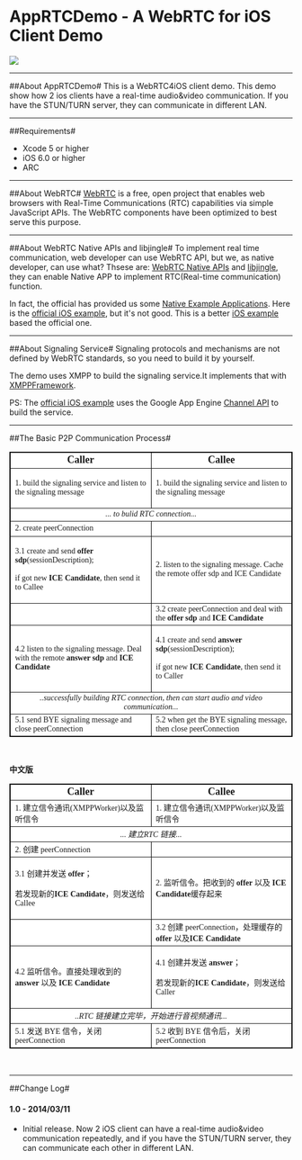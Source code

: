 AppRTCDemo - A WebRTC for iOS Client Demo
=================================
![](AppRTCDemo.gif)

---
##About AppRTCDemo#
This is a WebRTC4iOS client demo. This demo show how 2 ios clients have a real-time audio&video communication. If you have the STUN/TURN server, they can communicate in different LAN.

---
##Requirements#
* Xcode 5 or higher
* iOS 6.0 or higher
* ARC

---
##About WebRTC#
[WebRTC](http://www.webrtc.org/home) is a free, open project that enables web browsers with Real-Time Communications (RTC) capabilities via simple JavaScript APIs. The WebRTC components have been optimized to best serve this purpose. 

---
##About WebRTC Native APIs and libjingle#
To implement real time communication, web developer can use WebRTC API, but we, as native developer, can use what? Thsese are: [WebRTC Native APIs](http://www.webrtc.org/reference/native-apis) and [libjingle](https://code.google.com/p/libjingle/source/browse/#svn%2Ftrunk%2Ftalk%2Fapp%2Fwebrtc), they can enable Native APP to implement RTC(Real-time communication) function.

In fact, the official has provided us some [Native Example Applications](https://code.google.com/p/webrtc/source/browse/#svn%2Ftrunk%2Ftalk%2Fexamples). Here is the [official iOS example](https://code.google.com/p/webrtc/source/browse/#svn%2Ftrunk%2Ftalk%2Fexamples%2Fios%2FAppRTCDemo%253Fstate%253Dclosed), but it's not good. This is a better [iOS example](https://github.com/gandg/webrtc-ios "gandg/webrtc-ios") based the official one.

---	
##About Signaling Service#
Signaling protocols and mechanisms are not defined by WebRTC standards, so you need to build it by yourself.

The demo uses XMPP to build the signaling service.It implements that with [XMPPFramework](https://github.com/robbiehanson/XMPPFramework).

PS: The [official iOS example](https://code.google.com/p/webrtc/source/browse/#svn%2Ftrunk%2Ftalk%2Fexamples%2Fios%2FAppRTCDemo%253Fstate%253Dclosed) uses the Google App Engine [Channel API](https://developers.google.com/appengine/docs/python/channel/?csw=1) to build the service.

---
##The Basic P2P Communication Process#
<table width="100%" border="1" bordercolor="#000000" bgcolor="#FFFFFF">
    <tbody>
        <tr>
            <td style="width:50%;text-align:center;">
                <strong><span style="font-size:18px;font-family:&#39;times new roman&#39;;">Caller</span></strong>
            </td>
            <td style="width:50%;text-align:center;">
                <strong><span style="font-size:18px;font-family:&#39;times new roman&#39;;">Callee</span></strong>
            </td>
        </tr>
        <tr>
            <td style="width:50%;">
                <p>
                    <span style="font-family:&#39;times new roman&#39;;font-size:14px;">1. build the signaling service and listen to the signaling message</span><br />
                </p>
            </td>
            <td style="width:50%;">
                <span style="font-family:&#39;times new roman&#39;;font-size:14px;background-color:#ffffff">1. build the signaling service and listen to the signaling message</span><br />
            </td>
        </tr>
        <tr>
            <td style="width:50%;text-align:center;" rowspan="1" colspan="2">
                <em><span style="font-size:14px;font-family:&#39;times new roman&#39;">... to bulid RTC connection...</span><br />
                </em>
            </td>
        </tr>
        <tr>
            <td style="width:50%;">
                <span style="font-family:&#39;times new roman&#39;;font-size:14px;background-color:#ffffff">2. create peerConnection</span><br />
            </td>
            <td style="width:50%;">
                <br />
            </td>
        </tr>
        <tr>
            <td style="width:50%;">
                <p>
                    <span style="font-family:&#39;times new roman&#39;;font-size:14px;background-color:#ffffff">3.1 create and send <strong>offer sdp</strong>(sessionDescription);</span>
                </p>
                <p>
                    <span style="font-family:&#39;times new roman&#39;;font-size:14px;background-color:#ffffff">      if got new  <strong>ICE Candidate</strong>, then send it to Callee</span>
                </p>
            </td>
            <td style="width:50%;">
                <span style="font-family:&#39;times new roman&#39;;font-size:14px;background-color:#ffffff">2. listen to the signaling message. Cache the remote offer sdp and ICE Candidate</span><br />
            </td>
        </tr>
        <tr>
            <td style="width:50%;">
                <br />
            </td>
            <td style="width:50%;">
                <span style="font-family:&#39;times new roman&#39;;font-size:14px;background-color:#ffffff">3.2 <span style="font-family:&#39;times new roman&#39;;font-size:14px;background-color:#ffffff">create peerConnection and deal with the <strong>offer sdp</strong> and </span><strong>ICE Can</strong><strong>didate</strong></span><br />
            </td>
        </tr>
        <tr>
            <td style="width:50%;">
                <span style="background-color:#ffffff;font-size:14px;font-family:&#39;times new roman&#39;">4.2 <span style="font-family:&#39;times new roman&#39;;font-size:14px;background-color:#ffffff">listen to the signaling message. Deal with the remote <strong>answer sdp</strong> and <strong>ICE Candidate</strong></span></span>
            </td>
            <td style="width:50%;">
                <p>
                    <span style="font-size:14px;font-family:&#39;times new roman&#39;">4.1 </span><span style="font-family:&#39;times new roman&#39;;font-size:14px;">create and send <strong>answer</strong></span><strong style="font-family:&#39;times new roman&#39;;font-size:14px;"> sdp</strong><span style="font-family:&#39;times new roman&#39;;font-size:14px;">(sessionDescription);</span>
                </p>
                <p>
                    <span style="font-family:&#39;times new roman&#39;;font-size:14px;background-color:#ffffff">      if got new  <strong>ICE Candidate</strong>, then send it to Caller</span>
                </p>
                <p>
                    <span style="font-size:14px;font-family:&#39;times new roman&#39;"></span>
                </p>
            </td>
        </tr>
        <tr>
            <td style="width:50%;text-align:center;" rowspan="1" colspan="2">
                <em><span style="font-family:&#39;times new roman&#39;;font-size:14px;background-color:#ffffff">..successfully building RTC connection, then can start audio and video communication...</span><br />
                </em>
            </td>
        </tr>
        <tr>
            <td style="width:50%;">
                <span style="font-size:14px;font-family:&#39;times new roman&#39;">5.1 send BYE signaling message and close </span><span style="font-family:&#39;times new roman&#39;;font-size:14px;background-color:#ffffff">peerConnection</span>
            </td>
            <td style="width:50%;">
                <span style="font-family:&#39;times new roman&#39;;font-size:14px;background-color:#ffffff">5.2 when get the BYE signaling message, then close peerConnection</span><br />
            </td>
        </tr>
    </tbody>
</table>
<p>
    <br />
</p>


**中文版**
<table width="100%" border="1" bordercolor="#000000" bgcolor="#FFFFFF">
    <tbody>
        <tr>
            <td style="width:50%;text-align:center;">
                <strong><span style="font-size:18px;font-family:&#39;times new roman&#39;;">Caller</span></strong>
            </td>
            <td style="width:50%;text-align:center;">
                <strong><span style="font-size:18px;font-family:&#39;times new roman&#39;;">Callee</span></strong>
            </td>
        </tr>
        <tr>
            <td style="width:50%;">
                <span style="font-family:&#39;times new roman&#39;;font-size:14px;background-color:#ffffff">1. 建立信令通讯(XMPPWorker)以及监听信令</span><br />
            </td>
            <td style="width:50%;">
                <span style="font-family:&#39;times new roman&#39;;font-size:14px;background-color:#ffffff">1. </span><span style="font-family:&#39;times new roman&#39;;font-size:14px;background-color:#ffffff">建立信令通讯(XMPPWorker)以及监听信令</span><br />
            </td>
        </tr>
        <tr>
            <td style="width:50%;text-align:center;" rowspan="1" colspan="2">
                <em><span style="font-size:14px;font-family:&#39;times new roman&#39;">... 建立RTC 链接...</span><br />
                </em>
            </td>
        </tr>
        <tr>
            <td style="width:50%;">
                <span style="font-family:&#39;times new roman&#39;;font-size:14px;background-color:#ffffff">2. 创建 peerConnection</span><br />
            </td>
            <td style="width:50%;">
                <br />
            </td>
        </tr>
        <tr>
            <td style="width:50%;">
                <p>
                    <span style="font-family:&#39;times new roman&#39;;font-size:14px;background-color:#ffffff">3.1 创建并发送 <strong>offer</strong>；</span>
                </p>
                <p>
                    <span style="font-family:&#39;times new roman&#39;;font-size:14px;background-color:#ffffff">      若发现新的<strong>ICE Candidate</strong>，则发送给Callee</span>
                </p>
            </td>
            <td style="width:50%;">
                <span style="font-family:&#39;times new roman&#39;;font-size:14px;background-color:#ffffff">2. 监听信令。把收到的 <strong>offer</strong> 以及 <strong>ICE Candidate</strong>缓存起来</span><br />
            </td>
        </tr>
        <tr>
            <td style="width:50%;">
                <br />
            </td>
            <td style="width:50%;">
                <span style="font-family:&#39;times new roman&#39;;font-size:14px;background-color:#ffffff">3.2 创建 peerConnection，处理缓存的 <strong>offer</strong> 以及<strong>ICE Candidate</strong></span><br />
            </td>
        </tr>
        <tr>
            <td style="width:50%;">
                <span style="background-color:#ffffff;font-size:14px;font-family:&#39;times new roman&#39;">4.2 监听</span><span style="font-family:&#39;times new roman&#39;;font-size:14px;background-color:#ffffff">信令。直接处理收到的 <strong>answer</strong> 以及 <strong>ICE Candidate</strong></span>
            </td>
            <td style="width:50%;">
                <p>
                    <span style="font-size:14px;font-family:&#39;times new roman&#39;">4.1 </span><span style="font-family:&#39;times new roman&#39;;font-size:14px;background-color:#ffffff">创建并发送 <strong>answer</strong></span><span style="font-family:&#39;times new roman&#39;;font-size:14px">；</span>
                </p>
                <p>
                    <span style="font-family:&#39;times new roman&#39;;font-size:14px">      <span style="font-family:&#39;times new roman&#39;;font-size:14px;background-color:#ffffff">若发现新的</span><strong><span style="font-family:&#39;times new roman&#39;;font-size:14px;background-color:#ffffff">ICE C</span><span style="font-family:&#39;times new roman&#39;;font-size:14px;background-color:#ffffff">andidate</span></strong><span style="font-family:&#39;times new roman&#39;;font-size:14px;background-color:#ffffff">，则发送给Caller</span></span>
                </p>
            </td>
        </tr>
        <tr>
            <td style="width:50%;text-align:center;" rowspan="1" colspan="2">
                <em><span style="font-family:&#39;times new roman&#39;;font-size:14px;background-color:#ffffff">..RTC 链接建立完毕，开始进行音视频通讯...</span><br />
                </em>
            </td>
        </tr>
        <tr>
            <td style="width:50%;">
                <span style="font-size:14px;font-family:&#39;times new roman&#39;">5.1 </span><span style="font-family:&#39;times new roman&#39;;font-size:14px;background-color:#ffffff">发送  BYE 信令，关闭 peerConnection</span>
            </td>
            <td style="width:50%;">
                <span style="font-family:&#39;times new roman&#39;;font-size:14px;background-color:#ffffff">5.2 收到 BYE 信令后，关闭 peerConnection</span><br />
            </td>
        </tr>
    </tbody>
</table>
<p>
    <br />
</p>


---
##Change Log#

#### 1.0 - 2014/03/11

* Initial release. Now 2 iOS client can have a real-time audio&video communication repeatedly, and if you have the STUN/TURN server, they can communicate each other in different LAN.


